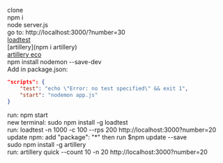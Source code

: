 clone<br>
npm i<br>
node server.js<br>
go to: http://localhost:3000/?number=30<br>
[loadtest](https://www.npmjs.com/package/loadtest)<br>
[artillery](npm i artillery)<br>
[artillery eco](https://ecologi.com/artilleryio)<br>
npm install nodemon --save-dev<br>
Add in package.json:<br>

```json
"scripts": {
    "test": "echo \"Error: no test specified\" && exit 1",
    "start": "nodemon app.js"
}
```

run: npm start<br>
new terminal: sudo npm install -g loadtest<br>
run: loadtest -n 1000 -c 100 --rps 200 http://localhost:3000?number=20<br>
update npm: add "package": "\*" then run $npm update --save<br>
sudo npm install -g artillery<br>
run: artillery quick --count 10 -n 20 http://localhost:3000?number=20<br>
